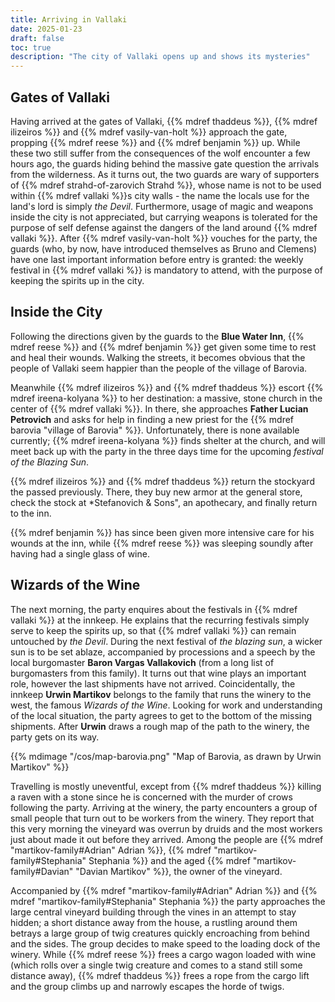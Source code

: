 ```yaml
---
title: Arriving in Vallaki
date: 2025-01-23
draft: false
toc: true
description: "The city of Vallaki opens up and shows its mysteries"
---
```


## Gates of Vallaki

Having arrived at the gates of Vallaki, {{% mdref thaddeus %}}, {{% mdref ilizeiros %}} and {{% mdref vasily-van-holt %}} approach the gate, propping {{% mdref reese %}} and {{% mdref benjamin %}} up. While these two still suffer from the consequences of the wolf encounter a few hours ago, the guards hiding behind the massive gate question the arrivals from the wilderness. As it turns out, the two guards are wary of supporters of {{% mdref strahd-of-zarovich Strahd %}}, whose name is not to be used within {{% mdref vallaki %}}s city walls - the name the locals use for the land's lord is simply *the Devil*. Furthermore, usage of magic and weapons inside the city is not appreciated, but carrying weapons is tolerated for the purpose of self defense against the dangers of the land around {{% mdref vallaki %}}. After {{% mdref vasily-van-holt %}} vouches for the party, the guards (who, by now, have introduced themselves as Bruno and Clemens) have one last important information before entry is granted: the weekly festival in {{% mdref vallaki %}} is mandatory to attend, with the purpose of keeping the spirits up in the city. 

## Inside the City

Following the directions given by the guards to the **Blue Water Inn**, {{% mdref reese %}} and {{% mdref benjamin %}} get given some time to rest and heal their wounds. Walking the streets, it becomes obvious that the people of Vallaki seem happier than the people of the village of Barovia.

Meanwhile {{% mdref ilizeiros %}} and {{% mdref thaddeus %}} escort {{% mdref ireena-kolyana %}} to her destination: a massive, stone church in the center of {{% mdref vallaki %}}. In there, she approaches **Father Lucian Petrovich** and asks for help in finding a new priest for the {{% mdref barovia "village of Barovia" %}}. Unfortunately, there is none available currently; {{% mdref ireena-kolyana %}} finds shelter at the church, and will meet back up with the party in the three days time for the upcoming *festival of the Blazing Sun*.

{{% mdref ilizeiros %}} and {{% mdref thaddeus %}} return the stockyard the passed previously. There, they buy new armor at the general store, check the stock at *Stefanovich & Sons", an apothecary, and finally return to the inn. 

{{% mdref benjamin %}} has since been given more intensive care for his wounds at the inn, while {{% mdref reese %}} was sleeping soundly after having had a single glass of wine.

## Wizards of the Wine

The next morning, the party enquires about the festivals in {{% mdref vallaki %}} at the innkeep. He explains that the recurring festivals simply serve to keep the spirits up, so that {{% mdref vallaki %}} can remain untouched by *the Devil*. During the next festival of *the blazing sun*, a wicker sun is to be set ablaze, accompanied by processions and a speech by the local burgomaster **Baron Vargas Vallakovich** (from a long list of burgomasters from this family). It turns out that wine plays an important role, however the last shipments have not arrived. Coincidentally, the innkeep **Urwin Martikov** belongs to the family that runs the winery to the west, the famous *Wizards of the Wine*. Looking for work and understanding of the local situation, the party agrees to get to the bottom of the missing shipments. After **Urwin** draws a rough map of the path to the winery, the party gets on its way.

{{% mdimage "/cos/map-barovia.png" "Map of Barovia, as drawn by Urwin Martikov"  %}}

Travelling is mostly uneventful, except from {{% mdref thaddeus %}} killing a raven with a stone since he is concerned with the murder of crows following the party. Arriving at the winery, the party encounters a group of small people that turn out to be workers from the winery. They report that this very morning the vineyard was overrun by druids and the most workers just about made it out before they arrived. Among the people are {{% mdref "martikov-family#Adrian" Adrian %}}, {{% mdref "martikov-family#Stephania" Stephania %}} and the aged {{% mdref "martikov-family#Davian" "Davian Martikov" %}}, the owner of the vineyard. 

Accompanied by {{% mdref "martikov-family#Adrian" Adrian %}} and {{% mdref "martikov-family#Stephania" Stephania %}} the party approaches the large central vineyard building through the vines in an attempt to stay hidden; a short distance away from the house, a rustling around them betrays a large group of twig creatures quickly encroaching from behind and the sides. The group decides to make speed to the loading dock of the winery. While {{% mdref reese %}} frees a cargo wagon loaded with wine (which rolls over a single twig creature and comes to a stand still some distance away), {{% mdref thaddeus %}} frees a rope from the cargo lift and the group climbs up and narrowly escapes the horde of twigs.
